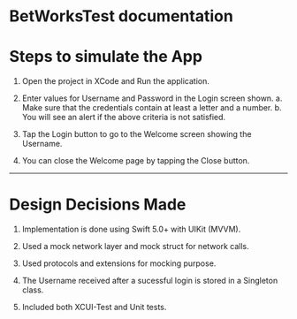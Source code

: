 BetWorksTest documentation
======================
# Steps to simulate the App

1. Open the project in XCode and Run the application.

2. Enter values for Username and Password in the Login screen shown.
    a. Make sure that the credentials contain at least a letter and a number.
    b. You will see an alert if the above criteria is not satisfied.
    
3. Tap the Login button to go to the Welcome screen showing the Username.

4. You can close the Welcome page by tapping the Close button.

-------------------------------------------------------------------

# Design Decisions Made

1.  Implementation is done using Swift 5.0+ with UIKit (MVVM).

2. Used a mock network layer and mock struct for network calls.

3. Used protocols and extensions for mocking purpose.

4. The Username received after a sucessful login is stored in a Singleton class.

5. Included both XCUI-Test and Unit tests. 

